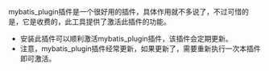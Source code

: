 mybatis_plugin插件是一个很好用的插件，具体作用就不多说了，不过可惜的是，它是收费的，此工具提供了激活此插件的功能。

* 安装此插件可以顺利激活mybatis_plugin插件，该插件会定期更新。
* 注意，mybatis_plugin插件经常更新，如果更新了，需要重新执行一次本插件即可激活。
